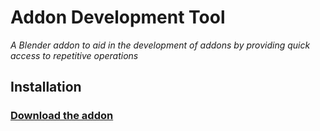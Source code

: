 # Addon Development Tool
*A Blender addon to aid in the development of addons by providing quick access to repetitive operations*


## Installation
### [Download the addon](https://raw.githubusercontent.com/natecraddock/AddonDevelopmentTool/master/AddonDevTool.py)
